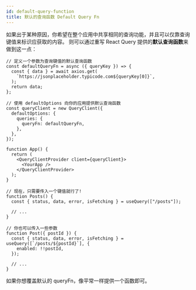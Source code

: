```yaml
---
id: default-query-function
title: 默认的查询函数 Default Query Fn
---
```


如果出于某种原因，你希望在整个应用中共享相同的查询功能，并且可以仅靠查询键值来标识应获取的内容。
则可以通过重写 React Query 提供的**默认查询函数**来做到这一点：

```tsx
// 定义一个参数为查询键值的默认查询函数
const defaultQueryFn = async ({ queryKey }) => {
  const { data } = await axios.get(
    `https://jsonplaceholder.typicode.com${queryKey[0]}`,
  );
  return data;
};

// 使用 defaultOptions 向你的应用提供默认查询函数
const queryClient = new QueryClient({
  defaultOptions: {
    queries: {
      queryFn: defaultQueryFn,
    },
  },
});

function App() {
  return (
    <QueryClientProvider client={queryClient}>
      <YourApp />
    </QueryClientProvider>
  );
}

// 现在，只需要传入一个键值就行了!
function Posts() {
  const { status, data, error, isFetching } = useQuery(["/posts"]);

  // ...
}

// 你也可以传入一些参数
function Post({ postId }) {
  const { status, data, error, isFetching } = useQuery([`/posts/${postId}`], {
    enabled: !!postId,
  });

  // ...
}
```

如果你想覆盖默认的 queryFn，像平常一样提供一个函数即可。
